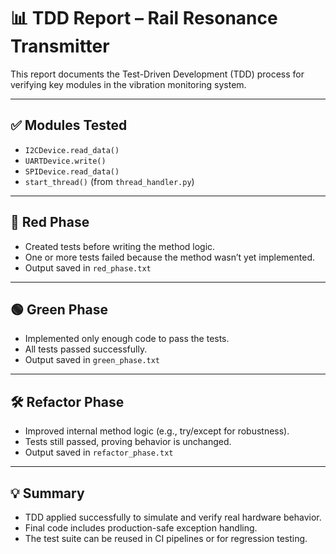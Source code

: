 # 📊 TDD Report – Rail Resonance Transmitter

This report documents the Test-Driven Development (TDD) process for verifying key modules in the vibration monitoring system.

---

## ✅ Modules Tested

- `I2CDevice.read_data()`
- `UARTDevice.write()`
- `SPIDevice.read_data()`
- `start_thread()` (from `thread_handler.py`)

---

## 🔴 Red Phase

- Created tests before writing the method logic.
- One or more tests failed because the method wasn’t yet implemented.
- Output saved in `red_phase.txt`

---

## 🟢 Green Phase

- Implemented only enough code to pass the tests.
- All tests passed successfully.
- Output saved in `green_phase.txt`

---

## 🛠 Refactor Phase

- Improved internal method logic (e.g., try/except for robustness).
- Tests still passed, proving behavior is unchanged.
- Output saved in `refactor_phase.txt`

---

## 💡 Summary

- TDD applied successfully to simulate and verify real hardware behavior.
- Final code includes production-safe exception handling.
- The test suite can be reused in CI pipelines or for regression testing.

